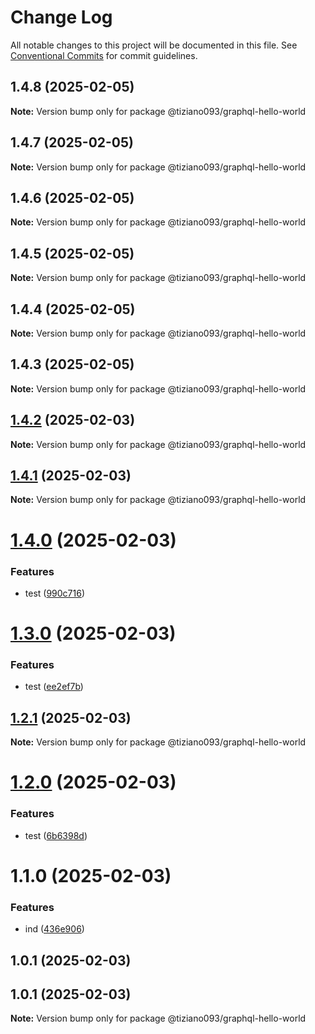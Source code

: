 # Change Log

All notable changes to this project will be documented in this file.
See [Conventional Commits](https://conventionalcommits.org) for commit guidelines.

## 1.4.8 (2025-02-05)

**Note:** Version bump only for package @tiziano093/graphql-hello-world

## 1.4.7 (2025-02-05)

**Note:** Version bump only for package @tiziano093/graphql-hello-world

## 1.4.6 (2025-02-05)

**Note:** Version bump only for package @tiziano093/graphql-hello-world

## 1.4.5 (2025-02-05)

**Note:** Version bump only for package @tiziano093/graphql-hello-world

## 1.4.4 (2025-02-05)

**Note:** Version bump only for package @tiziano093/graphql-hello-world

## 1.4.3 (2025-02-05)

**Note:** Version bump only for package @tiziano093/graphql-hello-world

## [1.4.2](https://github.com/tiziano093/graphql-nodeJS/compare/@tiziano093/graphql-hello-world@1.4.1...@tiziano093/graphql-hello-world@1.4.2) (2025-02-03)

**Note:** Version bump only for package @tiziano093/graphql-hello-world

## [1.4.1](https://github.com/tiziano093/graphql-nodeJS/compare/@tiziano093/graphql-hello-world@1.4.0...@tiziano093/graphql-hello-world@1.4.1) (2025-02-03)

**Note:** Version bump only for package @tiziano093/graphql-hello-world

# [1.4.0](https://github.com/tiziano093/graphql-nodeJS/compare/@tiziano093/graphql-hello-world@1.3.0...@tiziano093/graphql-hello-world@1.4.0) (2025-02-03)

### Features

- test ([990c716](https://github.com/tiziano093/graphql-nodeJS/commit/990c71672e3a2d6a62e7e4e1a528983aca666903))

# [1.3.0](https://github.com/tiziano093/graphql-nodeJS/compare/@tiziano093/graphql-hello-world@1.2.1...@tiziano093/graphql-hello-world@1.3.0) (2025-02-03)

### Features

- test ([ee2ef7b](https://github.com/tiziano093/graphql-nodeJS/commit/ee2ef7b1e3b2cd95bd76a93554a434bc1d29987b))

## [1.2.1](https://github.com/tiziano093/graphql-nodeJS/compare/@tiziano093/graphql-hello-world@1.2.0...@tiziano093/graphql-hello-world@1.2.1) (2025-02-03)

**Note:** Version bump only for package @tiziano093/graphql-hello-world

# [1.2.0](https://github.com/tiziano093/graphql-nodeJS/compare/@tiziano093/graphql-hello-world@1.1.0...@tiziano093/graphql-hello-world@1.2.0) (2025-02-03)

### Features

- test ([6b6398d](https://github.com/tiziano093/graphql-nodeJS/commit/6b6398dc26e9abc77b5f7888961beae25191ad3d))

# 1.1.0 (2025-02-03)

### Features

- ind ([436e906](https://github.com/tiziano093/graphql-nodeJS/commit/436e906aaff89fc97a09a9239ec379927922528c))

## 1.0.1 (2025-02-03)

## 1.0.1 (2025-02-03)

**Note:** Version bump only for package @tiziano093/graphql-hello-world
